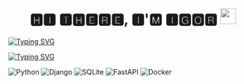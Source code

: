 <h1 align="center">🅷🅸 🆃🅷🅴🆁🅴, 🅸'🅼 🅸🅶🅾🆁 
<img src="https://github.com/blackcater/blackcater/raw/main/images/Hi.gif" height="32"/></h1>

[![Typing SVG](https://readme-typing-svg.herokuapp.com?size=30&center=true&vCenter=true&lines=Backend+devoloper+student)](https://git.io/typing-svg)

[![Typing SVG](https://readme-typing-svg.herokuapp.com?size=30&lines=%D0%9D%D0%B0%D0%B2%D1%8B%D0%BA%D0%B8)](https://git.io/typing-svg)

![Python](https://img.shields.io/badge/python-3670A0?style=for-the-badge&logo=python&logoColor=ffdd54)
![Django](https://img.shields.io/badge/django-%23092E20.svg?style=for-the-badge&logo=django&logoColor=white)
![SQLite](https://img.shields.io/badge/sqlite-%2307405e.svg?style=for-the-badge&logo=sqlite&logoColor=white)
![FastAPI](https://img.shields.io/badge/FastAPI-005571?style=for-the-badge&logo=fastapi)
![Docker](https://img.shields.io/badge/docker-%230db7ed.svg?style=for-the-badge&logo=docker&logoColor=white)
